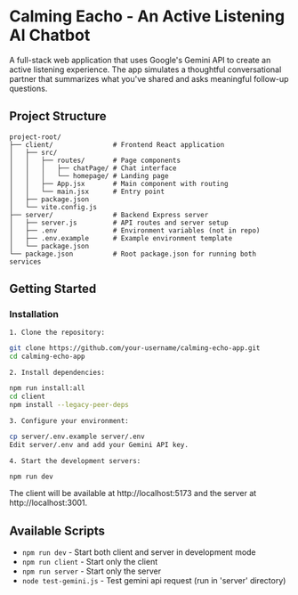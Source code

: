 # Calming Eacho - An Active Listening AI Chatbot

A full-stack web application that uses Google's Gemini API to create an active listening experience. The app simulates a thoughtful conversational partner that summarizes what you've shared and asks meaningful follow-up questions.


## Project Structure

```
project-root/
├── client/               # Frontend React application
│   ├── src/
│   │   ├── routes/       # Page components
│   │   │   ├── chatPage/ # Chat interface
│   │   │   └── homepage/ # Landing page
│   │   ├── App.jsx       # Main component with routing
│   │   └── main.jsx      # Entry point
│   ├── package.json
│   └── vite.config.js
├── server/               # Backend Express server
│   ├── server.js         # API routes and server setup
│   ├── .env              # Environment variables (not in repo)
│   ├── .env.example      # Example environment template
│   └── package.json
└── package.json          # Root package.json for running both services
```

## Getting Started

### Installation

`1. Clone the repository:`
```bash
git clone https://github.com/your-username/calming-echo-app.git
cd calming-echo-app
```

`2. Install dependencies:`
```bash
npm run install:all
cd client
npm install --legacy-peer-deps
```

`3. Configure your environment:`
```bash
cp server/.env.example server/.env
Edit server/.env and add your Gemini API key.
```

`4. Start the development servers:`
```bash
npm run dev
```
The client will be available at http://localhost:5173 and the server at http://localhost:3001.

## Available Scripts
* `npm run dev` - Start both client and server in development mode
* `npm run client` - Start only the client
* `npm run server` - Start only the server
* `node test-gemini.js` - Test gemini api request (run in 'server' directory)